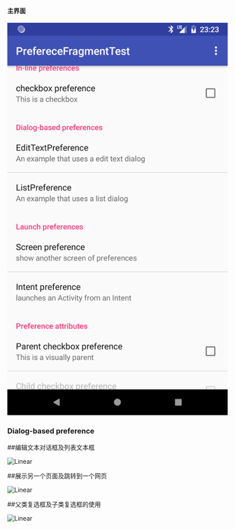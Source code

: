 #### 主界面  
![Linear](https://raw.githubusercontent.com/rushhito/photos/master/preference1.png)   

### Dialog-based preference   

##编辑文本对话框及列表文本框  

![Linear](https://raw.githubusercontent.com/rushhito/photos/master/preference2.png)  

##展示另一个页面及跳转到一个网页   

![Linear](https://raw.githubusercontent.com/rushhito/photos/master/preference3.png)   

##父类复选框及子类复选框的使用  

![Linear](https://raw.githubusercontent.com/rushhito/photos/master/preference4.png)  




